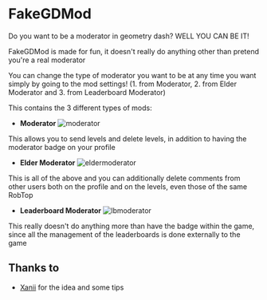 # FakeGDMod

Do you want to be a moderator in geometry dash? <cy>WELL YOU CAN BE IT!</c>

FakeGDMod is made for fun, it doesn't really do anything other than pretend you're a real moderator

You can change the type of moderator you want to be at any time you want simply by going to the mod settings!
(<cl>1.</c> from <cy>Moderator</c>, <cl>2.</c> from <cr>Elder Moderator</c> and <cl>3.</c> from <cg>Leaderboard Moderator</c>)

This contains the 3 different types of mods:

- **Moderator** ![moderator](frame:modBadge_01_001.png&scale:0.6)

This allows you to send levels and delete levels, in addition to having the moderator badge on your profile

- **Elder Moderator** ![eldermoderator](frame:modBadge_02_001.png&scale:0.6)

This is all of the above and you can additionally delete comments from other users both on the profile and on the levels, even those of the same <cr>RobTop</c>

- **Leaderboard Moderator** ![lbmoderator](frame:modBadge_03_001.png&scale:0.6)

This really doesn't do anything more than have the badge within the game, since all the management of the leaderboards is done externally to the game

## Thanks to

- [Xanii](https://x.com/_Xanii_) for the idea and some tips
